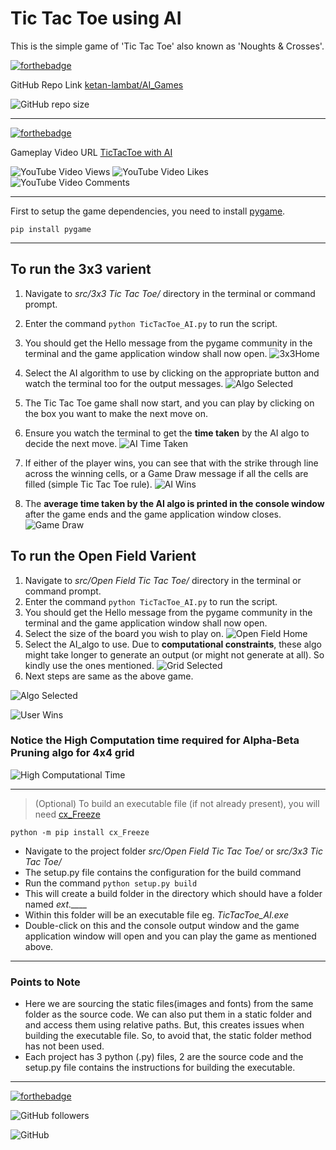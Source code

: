# **Tic Tac Toe using AI**

This is the simple game of 'Tic Tac Toe' also known as 'Noughts & Crosses'.

[![forthebadge](https://forthebadge.com/images/badges/made-with-python.svg)](https://forthebadge.com)

GitHub Repo Link [ketan-lambat/AI_Games](https://github.com/ketan-lambat/AI_Games "ketan-lambat/AI_Games")

![GitHub repo size](https://img.shields.io/github/repo-size/ketan-lambat/Tic-Tac-Toe-using-AI?style=plastic)

<!-- > This might return a 404 if the Repo is still private -->

-----

[![forthebadge](https://forthebadge.com/images/badges/check-it-out.svg)](https://forthebadge.com)

Gameplay Video URL [TicTacToe with AI](https://youtu.be/Q0U6IyicW9E "TicTacToe with AI")

![YouTube Video Views](https://img.shields.io/youtube/views/Q0U6IyicW9E?style=social)
![YouTube Video Likes](https://img.shields.io/youtube/likes/Q0U6IyicW9E?style=social)
![YouTube Video Comments](https://img.shields.io/youtube/comments/Q0U6IyicW9E?style=social)

---

First to setup the game dependencies, you need to install [pygame](https://www.pygame.org/docs/ "pygame").

`pip install pygame`

---

## To run the 3x3 varient

1.  Navigate to _src/3x3 Tic Tac Toe/_ directory in the terminal or command prompt.
2.  Enter the command
    `python TicTacToe_AI.py` to run the script.
3.  You should get the Hello message from the pygame community in the terminal and the game application window shall now open.
    ![3x3Home](/img/1.3x3Home.jpg)
4.  Select the AI algorithm to use by clicking on the appropriate button and watch the terminal too for the output messages.
    ![Algo Selected](/img/2.AlgoSelected.jpg)
5.  The Tic Tac Toe game shall now start, and you can play by clicking on the box you want to make the next move on.
6.  Ensure you watch the terminal to get the **time taken** by the AI algo to decide the next move.
    ![AI Time Taken](/img/3.AI_TimeTaken.jpg)
7.  If either of the player wins, you can see that with the strike through line across the winning cells, or a Game Draw message if all the cells are filled (simple Tic Tac Toe rule).
    ![AI Wins](/img/4.AI_wins.jpg)

8.  The **average time taken by the AI algo is printed in the console window** after the game ends and the game application window closes.
    ![Game Draw](/img/5.Draw.jpg)

## To run the Open Field Varient

1.  Navigate to _src/Open Field Tic Tac Toe/_ directory in the terminal or command prompt.
2.  Enter the command
    `python TicTacToe_AI.py` to run the script.
3.  You should get the Hello message from the pygame community in the terminal and the game application window shall now open.
4.  Select the size of the board you wish to play on.
    ![Open Field Home](/img/6.OpenFieldHome.jpg)
5.  Select the AI_algo to use. Due to **computational constraints**, these algo might take longer to generate an output (or might not generate at all). So kindly use the ones mentioned.
    ![Grid Selected](/img/7.GridSelected.jpg)
6.  Next steps are same as the above game.

![Algo Selected](/img/8.AlgoSelected.jpg)

![User Wins](/img/9.UserWin.jpg)

### Notice the High Computation time required for Alpha-Beta Pruning algo for 4x4 grid

![High Computational Time](/img/10.ComputTime.jpg)

---

> (Optional) To build an executable file (if not already present), you will need [cx_Freeze](https://anthony-tuininga.github.io/cx_Freeze/ "cx_Freeze")

`python -m pip install cx_Freeze`

- Navigate to the project folder _src/Open Field Tic Tac Toe/_ or _src/3x3 Tic Tac Toe/_
- The setup.py file contains the configuration for the build command
- Run the command
  `python setup.py build`
- This will create a build folder in the directory which should have a folder named _ext.\_\_\_\__
- Within this folder will be an executable file eg. _TicTacToe_AI.exe_
- Double-click on this and the console output window and the game application window will open and you can play the game as mentioned above.

---

### Points to Note

- Here we are sourcing the static files(images and fonts) from the same folder as the source code. We can also put them in a static folder and and access them using relative paths. But, this creates issues when building the executable file. So, to avoid that, the static folder method has not been used.
- Each project has 3 python (.py) files, 2 are the source code and the setup.py file contains the instructions for building the executable.


----
[![forthebadge](https://forthebadge.com/images/badges/built-with-love.svg)](https://forthebadge.com)

![GitHub followers](https://img.shields.io/github/followers/ketan-lambat?label=Follow&style=social)

![GitHub](https://img.shields.io/github/license/ketan-lambat/Tic-Tac-Toe-using-AI)
